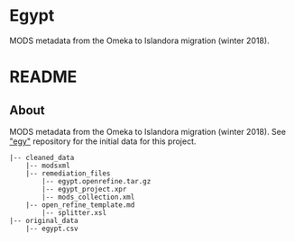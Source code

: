 # Egypt
MODS metadata from the Omeka to Islandora migration (winter 2018).
# README

## About

MODS metadata from the Omeka to Islandora migration (winter 2018). See ["egy"](https://github.com/UTKcataloging/egy) repository for the initial data for this project.
```
|-- cleaned_data
    |-- modsxml
    |-- remediation_files
        |-- egypt.openrefine.tar.gz
        |-- egypt_project.xpr
        |-- mods_collection.xml
	|-- open_refine_template.md
        |-- splitter.xsl
|-- original_data 
    |-- egypt.csv
```
